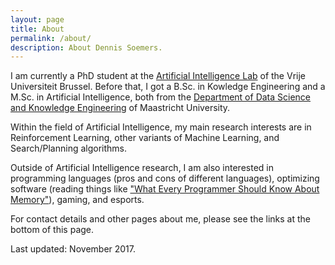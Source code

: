 ```yaml
---
layout: page
title: About
permalink: /about/
description: About Dennis Soemers.
---
```


I am currently a PhD student at the [Artificial Intelligence Lab](https://ai.vub.ac.be/) of the Vrije Universiteit Brussel. Before that, I got a B.Sc. in 
Kowledge Engineering and a M.Sc. in Artificial Intelligence, both from the 
[Department of Data Science and Knowledge Engineering](https://www.maastrichtuniversity.nl/about-um/faculties/humanities-and-sciences/department-data-science-knowledge-engineering)
of Maastricht University.

Within the field of Artificial Intelligence, my main research interests are in Reinforcement Learning, other variants of Machine Learning, and Search/Planning algorithms.

Outside of Artificial Intelligence research, I am also interested in programming languages (pros and cons of different languages), optimizing software (reading things like
["What Every Programmer Should Know About Memory"](https://www.akkadia.org/drepper/cpumemory.pdf)), gaming, and esports.

For contact details and other pages about me, please see the links at the bottom of this page.

Last updated: November 2017.